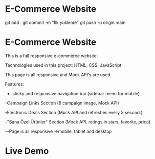# E-Commerce Website

git add .
git commit -m "İlk yükleme"
git push -u origin main

# E-Commerce Website

This is a full responsive e-commerce website.

Technologies used in this project: HTML, CSS, JavaScript

This page is all responsive and Mock API's are used.

Features:

- sticky and responsive navigation bar (sidebar menu for mobile)

-Campaign Links Section (8 campaign image, Mock API)

-Electronic Deals Section (Mock API and refreshes every 3 second.)

-"Sana Özel Ürünler" Section (Mock API, ratings in stars, favorite, price)

--Page is all responsive ->mobile, tablet and desktop

# Live Demo
